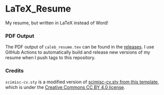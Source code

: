 # LaTeX_Resume

My resume, but written in LaTeX instead of Word!

### PDF Output

The PDF output of `caleb_resume.tex` can be found in the [releases](https://github.com/chwerth/LaTeX_Resume/releases). I use GitHub Actions to automatically build and release new versions of my resume when I push tags to this repository.

### Credits

`scimisc-cv.sty` is a modified version of [scimisc-cv.sty from this template](https://www.overleaf.com/latex/templates/scismics-recommended-cv-template-for-biotech-and-pharma-jobs/hbnkjrjnnpjz), which is under the [Creative Commons CC BY 4.0 license](https://creativecommons.org/licenses/by/4.0/).
